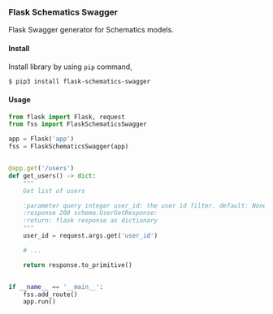 ### Flask Schematics Swagger

Flask Swagger generator for Schematics models.

#### Install

Install library by using `pip` command,

```bash
$ pip3 install flask-schematics-swagger
```

#### Usage

```python
from flask import Flask, request
from fss import FlaskSchematicsSwagger

app = Flask('app')
fss = FlaskSchematicsSwagger(app)


@app.get('/users')
def get_users() -> dict:
    """
    Get list of users

    :parameter query integer user_id: the user id filter. default: None
    :response 200 schema.UserGetResponse:
    :return: flask response as dictionary
    """
    user_id = request.args.get('user_id')

    # ...

    return response.to_primitive()


if __name__ == '__main__':
    fss.add_route()
    app.run()
```
